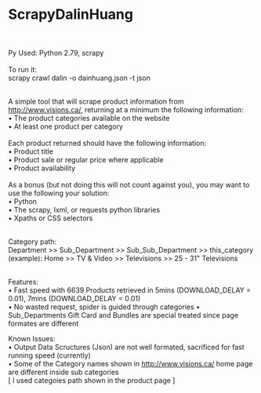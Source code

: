 # ScrapyDalinHuang
<br><br>
Py Used:  Python 2.79, scrapy
<br><br>
To run it:<br>
scrapy crawl dalin -o dainhuang.json -t json
<br><br>


A simple tool that will scrape product information from http://www.visions.ca/, returning at a
minimum the following information:<br>
    • The product categories available on the website<br>
	• At least one product per category<br><br>
Each product returned should have the following information:<br>
	• Product title<br>
	• Product sale or regular price where applicable<br>
	• Product availability<br><br>
As a bonus (but not doing this will not count against you), you may want to use the following
your solution:<br>
	• Python<br>
	• The scrapy, lxml, or requests python libraries<br>
	• Xpaths or CSS selectors<br><br>
	
	
Category path:<br>
	Department >> Sub_Department >> Sub_Sub_Department >> this_category<br>
(example):  Home  >>  TV & Video  >>  Televisions  >>  25 - 31" Televisions<br><br>
	

Features:<br>
	• Fast speed with 6639 Products retrieved in 5mins (DOWNLOAD_DELAY = 0.01), 7mins (DOWNLOAD_DELAY = 0.01)<br>
	• No wasted request, spider is guided through categories
	• Sub_Departments Gift Card and Bundles are special treated since page formates are different
	
Known Issues:<br>
	• Output Data Scructures (Json) are not well formated, sacrificed for fast running speed (currently)<br>
	• Some of the Category names shown in http://www.visions.ca/ home page are different inside sub categories<br>
 	 	 		[ I used categoies path shown in the product page ]



